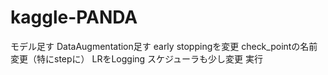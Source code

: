 # kaggle-PANDA


モデル足す
DataAugmentation足す
early stoppingを変更
check_pointの名前変更（特にstepに）
LRをLogging
スケジューラも少し変更
実行

